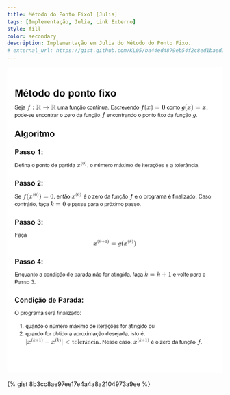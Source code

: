 ```yaml
---
title: Método do Ponto Fixo1 [Julia]
tags: [Implementação, Julia, Link Externo]
style: fill
color: secondary
description: Implementação em Julia do Método do Ponto Fixo.
# external_url: https://gist.github.com/KL05/ba44ed4879eb54f2c8ed1baed28a5c8d
---
```


![title1](https://github.com/KL05/kl05.github.io/blob/master/docs/img/Metodo_do_Ponto_Fixo.png)

{% gist 8b3cc8ae97ee17e4a4a8a2104973a9ee %}